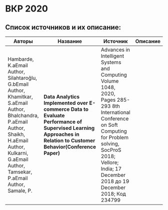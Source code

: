 # ВКР 2020

## Список источников и их описание:
Авторы | Название | Источник | Описание
-------|----------|----------|---------
Hambarde, K.aEmail Author, Silahtaroğlu, G.bEmail Author, Khamitkar, S.aEmail Author, Bhalchandra, P.aEmail Author, Shaikh, H.aEmail Author, Kulkarni, G.aEmail Author, Tamsekar, P.aEmail Author, Samale, P.| **Data Analytics Implemented over E-commerce Data to Evaluate Performance of Supervised Learning Approaches in Relation to Customer Behavior(Conference Paper)**| Advances in Intelligent Systems and Computing Volume 1048, 2020, Pages 285-293 8th International Conference on Soft Computing for Problem  solving, SocProS 2018; Vellore; India; 17 December 2018 до 19 December 2018; Код 234799


